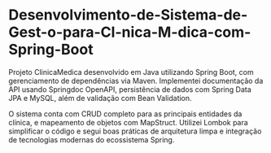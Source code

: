 # Desenvolvimento-de-Sistema-de-Gest-o-para-Cl-nica-M-dica-com-Spring-Boot


Projeto ClinicaMedica desenvolvido em Java utilizando Spring Boot, com gerenciamento de dependências via Maven. Implementei documentação da API usando Springdoc OpenAPI, persistência de dados com Spring Data JPA e MySQL, além de validação com Bean Validation. 

O sistema conta com CRUD completo para as principais entidades da clínica,  e mapeamento de objetos com MapStruct. Utilizei Lombok para simplificar o código e segui boas práticas de arquitetura limpa e integração de tecnologias modernas do ecossistema Spring.
